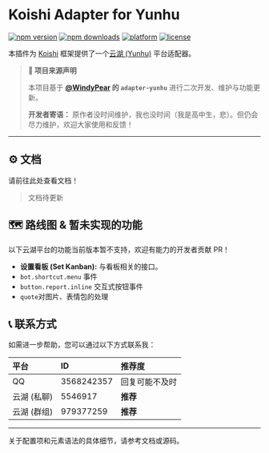 # Koishi Adapter for Yunhu 

[![npm version](https://img.shields.io/npm/v/koishi-plugin-adapter-yunhupro)](https://www.npmjs.com/package/koishi-plugin-adapter-yunhupro)
[![npm downloads](https://img.shields.io/npm/dt/koishi-plugin-adapter-yunhupro)](https://www.npmjs.com/package/koishi-plugin-adapter-yunhupro)
[![platform](https://img.shields.io/badge/platform-Koishi-blueviolet)](https://koishi.chat/)
[![license](https://img.shields.io/github/license/FLY1919/adapter-yunhupro)](https://github.com/FLY1919/adapter-yunhupro/blob/main/LICENSE.txt)

本插件为 [Koishi](https://koishi.chat/) 框架提供了一个[云湖 (Yunhu)](https://www.yhchat.com/) 平台适配器。

> **📢 项目来源声明**
> 
> 本项目基于 **[@WindyPear](https://github.com/WindyPear-Team/koishi-plugin-adapter-yunhu) 的 `adapter-yunhu`** 进行二次开发、维护与功能更新。
>
> **开发者寄语：**
> 原作者没时间维护，我也没时间（我是高中生，悲）。但仍会尽力维护，欢迎大家使用和反馈！

---


## ⚙️ 文档

请前往此处查看文档！

> 文档待更新

## 🗺️ 路线图 & 暂未实现的功能

以下云湖平台的功能当前版本暂不支持，欢迎有能力的开发者贡献 PR！

- **设置看板 (Set Kanban):** 与看板相关的接口。
- `bot.shortcut.menu` 事件
- `button.report.inline` 交互式按钮事件
- `quote`对图片、表情包的处理

## 📞 联系方式

如需进一步帮助，您可以通过以下方式联系我：

| 平台        | ID         | 推荐度         |
| :---------- | :--------- | :------------- |
| QQ          | 3568242357 | 回复可能不及时 |
| 云湖 (私聊) | 5546917    | **推荐**       |
| 云湖 (群组) | 979377259  | **推荐**       |

---

关于配置项和元素语法的具体细节，请参考文档或源码。